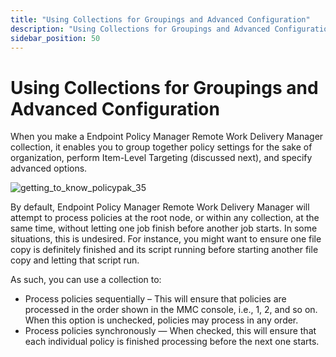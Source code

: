 ```yaml
---
title: "Using Collections for Groupings and Advanced Configuration"
description: "Using Collections for Groupings and Advanced Configuration"
sidebar_position: 50
---
```


# Using Collections for Groupings and Advanced Configuration

When you make a Endpoint Policy Manager Remote Work Delivery Manager collection, it enables you to
group together policy settings for the sake of organization, perform Item-Level Targeting (discussed
next), and specify advanced options.

![getting_to_know_policypak_35](/images/endpointpolicymanager/remoteworkdelivery/getting_to_know_endpointpolicymanager_35.webp)

By default, Endpoint Policy Manager Remote Work Delivery Manager will attempt to process policies at
the root node, or within any collection, at the same time, without letting one job finish before
another job starts. In some situations, this is undesired. For instance, you might want to ensure
one file copy is definitely finished and its script running before starting another file copy and
letting that script run.

As such, you can use a collection to:

- Process policies sequentially – This will ensure that policies are processed in the order shown in
  the MMC console, i.e., 1, 2, and so on. When this option is unchecked, policies may process in any
  order.
- Process policies synchronously — When checked, this will ensure that each individual policy is
  finished processing before the next one starts.
